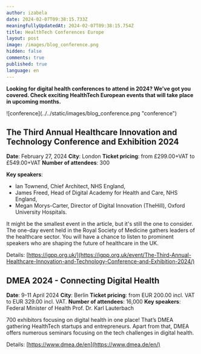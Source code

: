 ```yaml
---
author: izabela
date: 2024-02-07T09:38:15.733Z
meaningfullyUpdatedAt: 2024-02-07T09:38:15.754Z
title: HealthTech Conferences Europe
layout: post
image: /images/blog_conference.png
hidden: false
comments: true
published: true
language: en
---
```

**Looking for digital health conferences to attend in 2024? We’ve got you covered. Check exciting HealthTech European events that will take place in upcoming months.**

<div className="image">![conference](../../static/images/blog_conference.png "conference")</div>

## The Third Annual Healthcare Innovation and Technology Conference and Exhibition 2024

**Date**: February 27, 2024
**City**: London
**Ticket pricing**: from £299.00+VAT to £549.00+VAT
**Number of attendees**: 300

**Key speakers**: 

* Ian Townend, Chief Architect, NHS England, 
* James Freed, Head of Digital Academy for Health and Care, NHS England, 
* Megan Morys-Carter, Director of Digital Innovation (TheHill), Oxford University Hospitals.

It might be the smallest event in the article, but it's still the one to consider. The one-day event held in the Royal Society of Medicine gathers leaders of the healthcare sector. You will have a chance to listen to prominent speakers who are shaping the future of healthcare in the UK.

Details: [https://igpp.org.uk/](https://igpp.org.uk/event/The-Third-Annual-Healthcare-Innovation-and-Technology-Conference-and-Exhibition-2024/)

## DMEA 2024 - Connecting Digital Health

**Date**: 9-11 April 2024
**City**: Berlin
**Ticket pricing**: from EUR 200.00 incl. VAT to EUR 329.00 incl. VAT.
**Number of attendees**: 16,000
**Key speakers**: Federal Minister of Health Prof. Dr. Karl Lauterbach

700 exhibitors focusing on digital health in one place! That’s DMEA gathering HealthTech startups and entrepreneurs. Apart from that, DMEA offers numerous seminars focusing on the tech challenges in digital health.

Details: [https://www.dmea.de/en](https://www.dmea.de/en/)